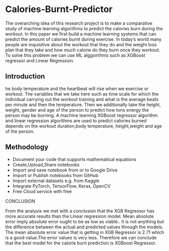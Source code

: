 # Calories-Burnt-Predictor
<p>The overarching idea of this research project
is to make a comparative study of machine learning
algorithms to predict the calories burn during the
workout. In this paper we first build a machine learning
systems that can predict the amount of calories burnt
during exercise. In today’s world many people are
inquisitive about the workout that they do and the
weight loss plan that they take and how much calorie do
they burn once they workout. To solve this problem we
can use ML alggoirthms such as XGBoost regressor and
Linear Regression.</p>
<h2>Introduction</h2>
<p>he body temperature and the heartbeat will rise when we
exercise or workout. The variables that we take here such as
time scale for which the individual carrying out the workout
training and what is the average beats per minute and then
the temperature. Then we additionally take the height,
weight, gender and age of the person to predict how tons
energy the person may be burning.
A machine learning XGBoost regressor algorithm and linear
regression algorithms are used to predict calories burned
depends on the workout duration,body temperature,
height,weight and age of the person.
</p>
<h2>Methodology</h2>
  <ul>
    <li>Document your code that supports mathematical
      equations</li>
 <li> Create,Upload,Share notebooks</li>
 <li>Import and save notebook from or to Google Drive</li>
 <li>Import or Publish notebooks from GitHub</li>
 <li>Import external datasets e.g. from Kaggle</li>
 <li>Integrate PyTorch, TensorFlow, Keras, OpenCV</li>
 <li>Free Cloud service with free</li>
  </ul
  
<h2>CONCLUSION</h2>
<p>From the analysis we met with a conclusion that the XGB
Regressor has more accurate results than the Linear regression
model. Mean absolute error imply absolute error ought to be
as low as viable.. it is not anything but the difference between
the actual and predicted values through the models. The mean
absolute error value that is getting in XGB Regressor is 2.71
which is a good value.The error values is very less. Therefore
we can conclude that the best model for the calorie burn
prediction is XGBoost Regressor.
</p>
